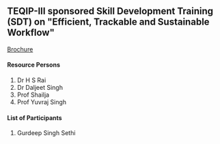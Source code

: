 ## TEQIP-III sponsored Skill Development Training (SDT) on "Efficient, Trackable and Sustainable Workflow"

[Brochure](https://gndec-ldh.github.io/presentations/gitSDT/slides/index.html#/)

#### Resource Persons

1. Dr H S Rai 
1. Dr Daljeet Singh	
1. Prof Shailja	
1. Prof Yuvraj Singh

#### List of Participants

1. Gurdeep Singh Sethi
